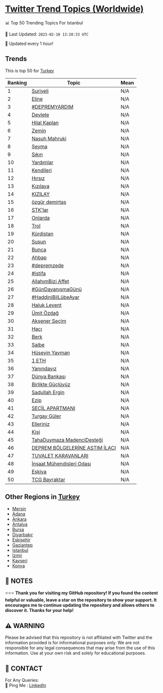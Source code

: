 [Twitter Trend Topics (Worldwide)](https://github.com/ErcinDedeoglu/Twitter-Trend-Topics)
==========


📊 Top 50 Trending Topics For Istanbul

📆 Last Updated: `2023-02-10 13:20:33 UTC`

🔧 Updated every 1 hour!


## Trends

This is top 50 for [Turkey](</Turkey>)

| Ranking | Topic | Mean |
| ------- | ------------ | ------------ |
| 1 | [Suriyeli](http://twitter.com/search?q=Suriyeli) | N/A |
| 2 | [Eline](http://twitter.com/search?q=Eline) | N/A |
| 3 | [#DEPREMYARDIM](http://twitter.com/search?q=%23DEPREMYARDIM) | N/A |
| 4 | [Devlete](http://twitter.com/search?q=Devlete) | N/A |
| 5 | [Hilal Kaplan](http://twitter.com/search?q=Hilal+Kaplan) | N/A |
| 6 | [Zemin](http://twitter.com/search?q=Zemin) | N/A |
| 7 | [Nasuh Mahruki](http://twitter.com/search?q=Nasuh+Mahruki) | N/A |
| 8 | [Şeyma](http://twitter.com/search?q=%c5%9eeyma) | N/A |
| 9 | [Sıkın](http://twitter.com/search?q=S%c4%b1k%c4%b1n) | N/A |
| 10 | [Yardımlar](http://twitter.com/search?q=Yard%c4%b1mlar) | N/A |
| 11 | [Kendileri](http://twitter.com/search?q=Kendileri) | N/A |
| 12 | [Hırsız](http://twitter.com/search?q=H%c4%b1rs%c4%b1z) | N/A |
| 13 | [Kızılaya](http://twitter.com/search?q=K%c4%b1z%c4%b1laya) | N/A |
| 14 | [KIZILAY](http://twitter.com/search?q=KIZILAY) | N/A |
| 15 | [özgür demirtaş](http://twitter.com/search?q=%c3%b6zg%c3%bcr+demirta%c5%9f) | N/A |
| 16 | [STK'lar](http://twitter.com/search?q=STK%27lar) | N/A |
| 17 | [Onlarda](http://twitter.com/search?q=Onlarda) | N/A |
| 18 | [Trol](http://twitter.com/search?q=Trol) | N/A |
| 19 | [Kürdistan](http://twitter.com/search?q=K%c3%bcrdistan) | N/A |
| 20 | [Susun](http://twitter.com/search?q=Susun) | N/A |
| 21 | [Bunca](http://twitter.com/search?q=Bunca) | N/A |
| 22 | [Ahbap](http://twitter.com/search?q=Ahbap) | N/A |
| 23 | [#depremzede](http://twitter.com/search?q=%23depremzede) | N/A |
| 24 | [#istifa](http://twitter.com/search?q=%23istifa) | N/A |
| 25 | [AllahımBizi Affet](http://twitter.com/search?q=Allah%c4%b1mBizi+Affet) | N/A |
| 26 | [#GünDayanışmaGünü](http://twitter.com/search?q=%23G%c3%bcnDayan%c4%b1%c5%9fmaG%c3%bcn%c3%bc) | N/A |
| 27 | [#HaddiniBilLûbeAyar](http://twitter.com/search?q=%23HaddiniBilL%c3%bbbeAyar) | N/A |
| 28 | [Haluk Levent](http://twitter.com/search?q=Haluk+Levent) | N/A |
| 29 | [Ümit Özdağ](http://twitter.com/search?q=%c3%9cmit+%c3%96zda%c4%9f) | N/A |
| 30 | [Akşener Seçim](http://twitter.com/search?q=Ak%c5%9fener+Se%c3%a7im) | N/A |
| 31 | [Hacı](http://twitter.com/search?q=Hac%c4%b1) | N/A |
| 32 | [Berk](http://twitter.com/search?q=Berk) | N/A |
| 33 | [Şaibe](http://twitter.com/search?q=%c5%9eaibe) | N/A |
| 34 | [Hüseyin Yayman](http://twitter.com/search?q=H%c3%bcseyin+Yayman) | N/A |
| 35 | [1 ETH](http://twitter.com/search?q=1+ETH) | N/A |
| 36 | [Yanındayız](http://twitter.com/search?q=Yan%c4%b1nday%c4%b1z) | N/A |
| 37 | [Dünya Bankası](http://twitter.com/search?q=D%c3%bcnya+Bankas%c4%b1) | N/A |
| 38 | [Birlikte Güçlüyüz](http://twitter.com/search?q=Birlikte+G%c3%bc%c3%a7l%c3%bcy%c3%bcz) | N/A |
| 39 | [Sadullah Ergin](http://twitter.com/search?q=Sadullah+Ergin) | N/A |
| 40 | [Ezip](http://twitter.com/search?q=Ezip) | N/A |
| 41 | [SEÇİL APARTMANI](http://twitter.com/search?q=SE%c3%87%c4%b0L+APARTMANI) | N/A |
| 42 | [Turgay Güler](http://twitter.com/search?q=Turgay+G%c3%bcler) | N/A |
| 43 | [Elleriniz](http://twitter.com/search?q=Elleriniz) | N/A |
| 44 | [Kişi](http://twitter.com/search?q=Ki%c5%9fi) | N/A |
| 45 | [TahaDuymaza MadenciDesteği](http://twitter.com/search?q=TahaDuymaza+MadenciDeste%c4%9fi) | N/A |
| 46 | [DEPREM BÖLGELERİNE ASTIM İLACI](http://twitter.com/search?q=DEPREM+B%c3%96LGELER%c4%b0NE+ASTIM+%c4%b0LACI) | N/A |
| 47 | [TUVALET KARAVANLARI](http://twitter.com/search?q=TUVALET+KARAVANLARI) | N/A |
| 48 | [İnşaat Mühendisleri Odası](http://twitter.com/search?q=%c4%b0n%c5%9faat+M%c3%bchendisleri+Odas%c4%b1) | N/A |
| 49 | [Eşkiya](http://twitter.com/search?q=E%c5%9fkiya) | N/A |
| 50 | [TCG Bayraktar](http://twitter.com/search?q=TCG+Bayraktar) | N/A |



## Other Regions in [Turkey](</Turkey>)

* [Mersin](</Turkey/Mersin.md>)
* [Adana](</Turkey/Adana.md>)
* [Ankara](</Turkey/Ankara.md>)
* [Antalya](</Turkey/Antalya.md>)
* [Bursa](</Turkey/Bursa.md>)
* [Diyarbakır](</Turkey/Diyarbakır.md>)
* [Eskişehir](</Turkey/Eskişehir.md>)
* [Gaziantep](</Turkey/Gaziantep.md>)
* [Istanbul](</Turkey/Istanbul.md>)
* [Izmir](</Turkey/Izmir.md>)
* [Kayseri](</Turkey/Kayseri.md>)
* [Konya](</Turkey/Konya.md>)



## 📝 NOTES

⭐⭐⭐ **Thank you for visiting my GitHub repository! If you found the content helpful or valuable, leave a star on the repository to show your support. It encourages me to continue updating the repository and allows others to discover it. Thanks for your help!**


## ⚠️ WARNING

Please be advised that this repository is not affiliated with Twitter and the information provided is for informational purposes only. We are not responsible for any legal consequences that may arise from the use of this information. Use at your own risk and solely for educational purposes.


## 📨 CONTACT

 For Any Queries:  
            🏓 Ping Me : [LinkedIn](https://www.linkedin.com/in/ercindedeoglu/)
